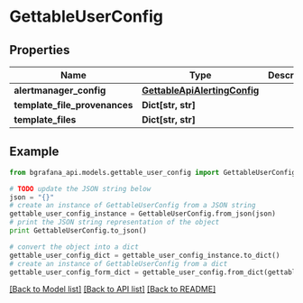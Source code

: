 # GettableUserConfig


## Properties
Name | Type | Description | Notes
------------ | ------------- | ------------- | -------------
**alertmanager_config** | [**GettableApiAlertingConfig**](GettableApiAlertingConfig.md) |  | [optional] 
**template_file_provenances** | **Dict[str, str]** |  | [optional] 
**template_files** | **Dict[str, str]** |  | [optional] 

## Example

```python
from bgrafana_api.models.gettable_user_config import GettableUserConfig

# TODO update the JSON string below
json = "{}"
# create an instance of GettableUserConfig from a JSON string
gettable_user_config_instance = GettableUserConfig.from_json(json)
# print the JSON string representation of the object
print GettableUserConfig.to_json()

# convert the object into a dict
gettable_user_config_dict = gettable_user_config_instance.to_dict()
# create an instance of GettableUserConfig from a dict
gettable_user_config_form_dict = gettable_user_config.from_dict(gettable_user_config_dict)
```
[[Back to Model list]](../README.md#documentation-for-models) [[Back to API list]](../README.md#documentation-for-api-endpoints) [[Back to README]](../README.md)


